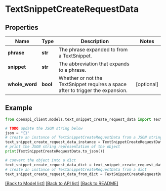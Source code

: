 # TextSnippetCreateRequestData


## Properties

Name | Type | Description | Notes
------------ | ------------- | ------------- | -------------
**phrase** | **str** | The phrase expanded to from a TextSnippet. | 
**snippet** | **str** | The abbreviation that expands to a phrase. | 
**whole_word** | **bool** | Whether or not the TextSnippet requires a space after to trigger the expansion. | [optional] 

## Example

```python
from openapi_client.models.text_snippet_create_request_data import TextSnippetCreateRequestData

# TODO update the JSON string below
json = "{}"
# create an instance of TextSnippetCreateRequestData from a JSON string
text_snippet_create_request_data_instance = TextSnippetCreateRequestData.from_json(json)
# print the JSON string representation of the object
print(TextSnippetCreateRequestData.to_json())

# convert the object into a dict
text_snippet_create_request_data_dict = text_snippet_create_request_data_instance.to_dict()
# create an instance of TextSnippetCreateRequestData from a dict
text_snippet_create_request_data_from_dict = TextSnippetCreateRequestData.from_dict(text_snippet_create_request_data_dict)
```
[[Back to Model list]](../README.md#documentation-for-models) [[Back to API list]](../README.md#documentation-for-api-endpoints) [[Back to README]](../README.md)



